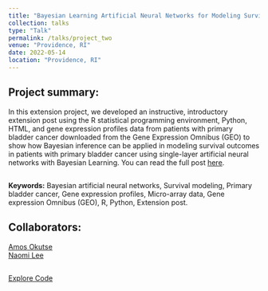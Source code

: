 ```yaml
---
title: "Bayesian Learning Artificial Neural Networks for Modeling Survival Outcomes using Microarray Gene Expression Data"
collection: talks
type: "Talk"
permalink: /talks/project_two
venue: "Providence, RI"
date: 2022-05-14
location: "Providence, RI"
---
```


## Project summary:

In this extension project, we developed an instructive, introductory extension post using the R statistical programming environment, Python, HTML, and gene expression profiles data from patients with primary bladder cancer downloaded from the Gene Expression Omnibus (GEO) to show how Bayesian inference can be applied in modeling survival outcomes in patients with primary bladder cancer using single-layer artificial neural networks with Bayesian Learning. You can read the full post [here]( 
https://okutse.github.io/bayesian-networks/). <br>
##
**Keywords:** Bayesian artificial neural networks, Survival modeling, Primary bladder cancer, Gene expression profiles, Micro-array data, Gene expression Omnibus (GEO), R, Python, Extension post. <br>
## Collaborators:
[Amos Okutse](mailto:amos_okutse@brown.edu) <br>
[Naomi Lee](mailto:naomi_lee1@brown.edu) <br>
## 
[Explore Code](https://github.com/okutse/bayesian-networks)
